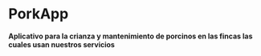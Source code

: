 # PorkApp
**Aplicativo para la crianza y mantenimiento de porcinos en las fincas las cuales usan nuestros servicios**
